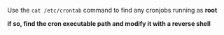 Use the `cat /etc/crontab` command to find any cronjobs running as **root**

**if so, find the cron executable path and modify it with a reverse shell**